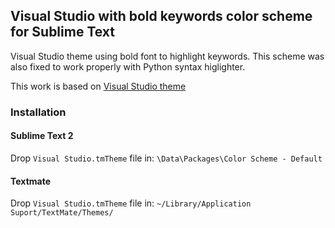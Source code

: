 ## Visual Studio with bold keywords color scheme for Sublime Text

Visual Studio theme using bold font to highlight keywords. This scheme was also fixed to work properly with Python syntax higlighter.

This work is based on [Visual Studio theme](https://github.com/mihaifm/Visual-Studio.tmTheme)

### Installation

#### Sublime Text 2

Drop `Visual Studio.tmTheme` file in: `\Data\Packages\Color Scheme - Default`

#### Textmate

Drop `Visual Studio.tmTheme` file in: `~/Library/Application Suport/TextMate/Themes/`
